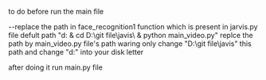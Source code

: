 to do before run the main file 

--replace  the path in face_recognition1 function which is present in jarvis.py file
      defult path "d: & cd D:\git file\javis\ & python main_video.py"
      replce the path by main_video.py file's path
      waring only change "D:\git file\javis\" this path and change "d:" into your disk letter

after doing it run main.py file
